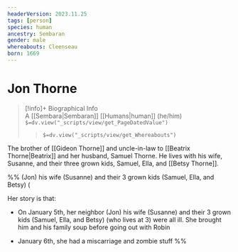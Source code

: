 ```yaml
---
headerVersion: 2023.11.25
tags: [person]
species: human
ancestry: Sembaran
gender: male
whereabouts: Cleenseau
born: 1669
---
```

# Jon Thorne
>[!info]+ Biographical Info  
> A [[Sembara|Sembaran]] [[Humans|human]] (he/him)  
> `$=dv.view("_scripts/view/get_PageDatedValue")`  
>> `$=dv.view("_scripts/view/get_Whereabouts")`

The brother of [[Gideon Thorne]] and uncle-in-law to [[Beatrix Thorne|Beatrix]] and her husband, Samuel Thorne. He lives with his wife, Susanne, and their three grown kids, Samuel, Ella, and [[Betsy Thorne]]. 

%%
(Jon) his wife (Susanne) and their 3 grown kids (Samuel, Ella, and Betsy) (
  
Her story is that:

* On January 5th, her neighbor (Jon) his wife (Susanne) and their 3 grown kids (Samuel, Ella, and Betsy) (who lives at 3) were all ill. She brought him and his family soup before going out with Robin

* January 6th, she had a miscarriage and zombie stuff
%%